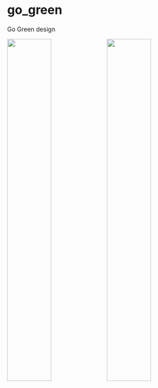 # go_green

Go Green design

<img src="go_green_1.png" width="45%" height="45%"> <img src="go_green_2.png" width="45%" height="45%">
